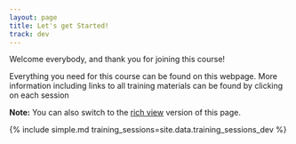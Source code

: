```yaml
---
layout: page
title: Let's get Started!
track: dev
---
```


Welcome everybody, and thank you for joining this course!

Everything you need for this course can be found on this webpage. More information including
links to all training materials can be found by clicking on each session

**Note:** You can also switch to the [rich view]({{site.baseurl}}/dev-track) version of this page.

{% include simple.md training_sessions=site.data.training_sessions_dev %}
